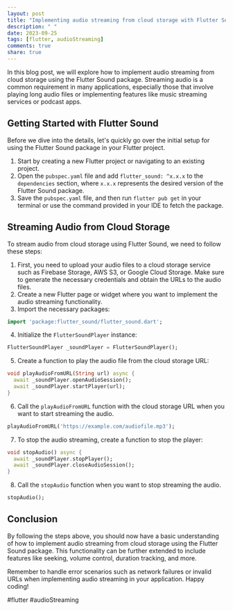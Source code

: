 ```yaml
---
layout: post
title: "Implementing audio streaming from cloud storage with Flutter Sound"
description: " "
date: 2023-09-25
tags: [flutter, audioStreaming]
comments: true
share: true
---
```


In this blog post, we will explore how to implement audio streaming from cloud storage using the Flutter Sound package. Streaming audio is a common requirement in many applications, especially those that involve playing long audio files or implementing features like music streaming services or podcast apps.

## Getting Started with Flutter Sound

Before we dive into the details, let's quickly go over the initial setup for using the Flutter Sound package in your Flutter project.

1. Start by creating a new Flutter project or navigating to an existing project.
2. Open the `pubspec.yaml` file and add `flutter_sound: ^x.x.x` to the `dependencies` section, where `x.x.x` represents the desired version of the Flutter Sound package.
3. Save the `pubspec.yaml` file, and then run `flutter pub get` in your terminal or use the command provided in your IDE to fetch the package.

## Streaming Audio from Cloud Storage

To stream audio from cloud storage using Flutter Sound, we need to follow these steps:

1. First, you need to upload your audio files to a cloud storage service such as Firebase Storage, AWS S3, or Google Cloud Storage. Make sure to generate the necessary credentials and obtain the URLs to the audio files.
2. Create a new Flutter page or widget where you want to implement the audio streaming functionality.
3. Import the necessary packages:

```dart
import 'package:flutter_sound/flutter_sound.dart';
```

4. Initialize the `FlutterSoundPlayer` instance:

```dart
FlutterSoundPlayer _soundPlayer = FlutterSoundPlayer();
```

5. Create a function to play the audio file from the cloud storage URL:

```dart
void playAudioFromURL(String url) async {
  await _soundPlayer.openAudioSession();
  await _soundPlayer.startPlayer(url);
}
```

6. Call the `playAudioFromURL` function with the cloud storage URL when you want to start streaming the audio.

```dart
playAudioFromURL('https://example.com/audiofile.mp3');
```

7. To stop the audio streaming, create a function to stop the player:

```dart
void stopAudio() async {
  await _soundPlayer.stopPlayer();
  await _soundPlayer.closeAudioSession();
}
```

8. Call the `stopAudio` function when you want to stop streaming the audio.

```dart
stopAudio();
```

## Conclusion

By following the steps above, you should now have a basic understanding of how to implement audio streaming from cloud storage using the Flutter Sound package. This functionality can be further extended to include features like seeking, volume control, duration tracking, and more.

Remember to handle error scenarios such as network failures or invalid URLs when implementing audio streaming in your application. Happy coding!

#flutter #audioStreaming